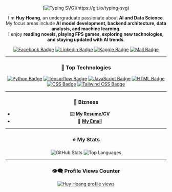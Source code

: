 <div align="center">

[![Typing SVG](https://readme-typing-svg.herokuapp.com?font=Calling+Code&size=40&duration=3000&pause=1000&color=0B6B65&background=21177700&width=435&separator=%3C&lines=Hi+There!%F0%9F%91%8B;+I'm+Huy+Hoang!)](https://git.io/typing-svg)

I'm **Huy Hoang**, an undergraduate passionate about **AI and Data Science**.  
My focus areas include **AI model development, backend architecture, data analysis, and machine learning**.  
I enjoy **reading novels, playing FPS games, exploring new technologies, and staying updated with AI trends**.  

[![Facebook Badge](https://img.shields.io/badge/Facebook-1877F2?style=for-the-badge&logo=facebook&logoColor=white)](https://www.facebook.com/profile.php?id=100008454588441) 
[![Linkedin Badge](https://img.shields.io/badge/LinkedIn-0077B5?style=for-the-badge&logo=linkedin&logoColor=white)](https://www.linkedin.com/in/hoang-huy-6b77a12a8/) 
[![Kaggle Badge](https://img.shields.io/badge/Kaggle-20BEFF?style=for-the-badge&logo=Kaggle&logoColor=white)](https://www.kaggle.com/hhhoang) 
[![Mail Badge](https://img.shields.io/badge/Gmail-D14836?style=for-the-badge&logo=gmail&logoColor=white)](mailto:ha.huy.hoang.tk@gmail.com)

---

### 🚀 Top Technologies

[![Python Badge](https://img.shields.io/badge/Python-14354C?style=for-the-badge&logo=python&logoColor=white)](#) 
[![Tensorflow Badge](https://img.shields.io/badge/TensorFlow-FF6F00?style=for-the-badge&logo=tensorflow&logoColor=white)](#) 
[![JavaScript Badge](https://img.shields.io/badge/JavaScript-323330?style=for-the-badge&logo=javascript&logoColor=F7DF1E)](#) 
[![HTML Badge](https://img.shields.io/badge/HTML5-E34F26?style=for-the-badge&logo=html5&logoColor=white)](#) 
[![CSS Badge](https://img.shields.io/badge/CSS3-1572B6?style=for-the-badge&logo=css3&logoColor=white)](#) 
[![Tailwind CSS Badge](https://img.shields.io/badge/Tailwind_CSS-38B2AC?style=for-the-badge&logo=tailwind-css&logoColor=white)](#) 

---

### 📂 Bizness

- :keyboard: [**My Resume/CV**](https://l1af.vercel.app/)  
- :email: [**My Email**](mailto:ha.huy.hoang.tk@gmail.com)  

---

### ⭐ My Stats

<img alt="GitHub Stats" src="https://github-readme-stats.vercel.app/api?username=l1aF-2027&show_icons=true&theme=transparent"/>
<img alt="Top Languages" src="https://github-readme-stats.vercel.app/api/top-langs/?username=l1aF-2027&layout=compact&&langs_count=8"/>

---

### 👁️‍🗨️ Profile Views Counter

[![Huy Hoang profile views](https://u8views.com/api/v1/github/profiles/114857534/views/day-week-month-total-count.svg)](https://u8views.com/github/l1aF-2027)

</div>
